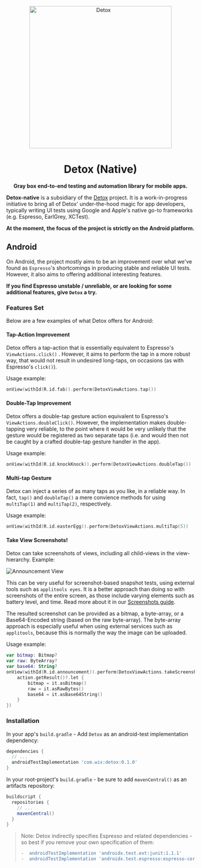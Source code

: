 <p align="center">
	<img alt="Detox" width=380 src="https://raw.githubusercontent.com/wix/Detox/master/docs/img/DetoxLogo.png"/>
</p>
<h1 align="center">
  Detox (Native)
</h1>
<p align="center">
  <b>Gray box end-to-end testing and automation library for mobile apps.</b>
</p>

**Detox-native** is a subsidiary of the [Detox](../../README.md) project. It is a work-in-progress initiative to bring all of Detox' under-the-hood magic for  app developers, typically writing UI tests using Google and Apple's native go-to frameworks (e.g. Espresso, EarlGrey, XCTest).

**At the moment, the focus of the project is strictly on the Android platform.**

## Android

On Android, the project mostly aims to be an improvement over what we've found as `Espresso`'s shortcomings in producing stable and reliable UI tests. However, it also aims to offering additional interesting features.

**If you find Espresso unstable / unreliable, or are looking for some additional features, give `Detox` a try.**

### Features Set

Below are a few examples of what Detox offers for Android:

#### Tap-Action Improvement

Detox offers a tap-action that is essentially equivalent to Espresso's `ViewActions.click()` . However, it aims to perform the tap in a more robust way, that would not result in undesired long-taps, on occasions (as with Espresso's `click()`).

Usage example:

```kotlin
onView(withId(R.id.fab)).perform(DetoxViewActions.tap())
```

#### Double-Tap Improvement

Detox offers a double-tap gesture action equivalent to Espresso's `ViewActions.doubleClick()`. However, the implementation makes double-tapping very reliable, to the point where it would be very unlikely that the gesture would be registered as two separate taps (i.e. and would then not be caught by a crafted double-tap gesture handler in the app).

Usage example:

```kotlin
onView(withId(R.id.knockKnock)).perform(DetoxViewActions.doubleTap())
```

#### Multi-tap Gesture

Detox can inject a series of as many taps as you like, in a reliable way. In fact, `tap()` and `doubleTap()` a mere convience methods for using `multiTap(1)` and `multiTap(2)`, respectively.

Usage example:

```kotlin
onView(withId(R.id.easterEgg)).perform(DetoxViewActions.multiTap(5))
```

#### Take View Screenshots!

Detox can take screenshots of views, including all child-views in the view-hierarchy. Example:

![Announcement View](../../docs/img/element-screenshot-view.png)

This can be very useful for screenshot-based snapshot tests, using external tools such as `applitools eyes`. It is a better approach than doing so with screenshots of the entire screen, as those include varying elements such as battery level, and time. Read more about it in our [Screenshots guide](../../docs/APIRef.Screenshots.md#element-level-screenshots-android-only).

The resulted screenshot can be provided as a bitmap, a byte-array, or a Base64-Encoded string (based on the raw byte-array). The byte-array approach is especially useful when using external services such as `applitools`, because this is normally the way the image can be uploaded.

Usage example:

```kotlin
var bitmap: Bitmap?
var raw: ByteArray?
var base64: String?
onView(withId(R.id.announcement)).perform(DetoxViewActions.takeScreenshot().also { action ->
	action.getResult()?.let {
		bitmap = it.asBitmap()
		raw = it.asRawBytes()
		base64 = it.asBase64String()
	}
})
```

### Installation

In your app's `build.gradle` - Add `Detox` as an android-test implementation dependency:

```groovy
dependencies {
  // ...  
  androidTestImplementation 'com.wix:detox:0.1.0'
}
```

In your root-project's `build.gradle` - be sure to add `mavenCentral()` as an artifacts repository:

```groovy
buildscript {
  repositories {
    // ...
    mavenCentral()
  }
}
```



> Note: Detox indirectly specifies Espresso and related dependencies - so best if you remove your own specification of them:
>
> ```diff
> -  androidTestImplementation 'androidx.test.ext:junit:1.1.1'
> -  androidTestImplementation 'androidx.test.espresso:espresso-core:3.2.0
> ```


